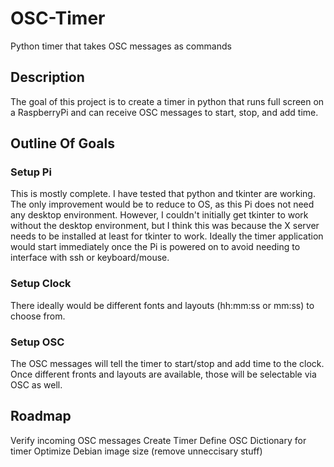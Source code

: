 # OSC-Timer
Python timer that takes OSC messages as commands

## Description
The goal of this project is to create a timer in python that runs full screen on a RaspberryPi and can receive OSC messages to start, stop, and add time.

## Outline Of Goals
### Setup Pi
This is mostly complete. I have tested that python and tkinter are working. The only improvement would be to reduce to OS, as this Pi does not need any desktop environment. However, I couldn't initially get tkinter to work without the desktop environment, but I think this was because the X server needs to be installed at least for tkinter to work. Ideally the timer application would start immediately once the Pi is powered on to avoid needing to interface with ssh or keyboard/mouse. 

### Setup Clock
There ideally would be different fonts and layouts (hh:mm:ss or mm:ss) to choose from.

### Setup OSC
The OSC messages will tell the timer to start/stop and add time to the clock. Once different fronts and layouts are available, those will be selectable via OSC as well.

## Roadmap
Verify incoming OSC messages
Create Timer
Define OSC Dictionary for timer
Optimize Debian image size (remove unneccisary stuff)


